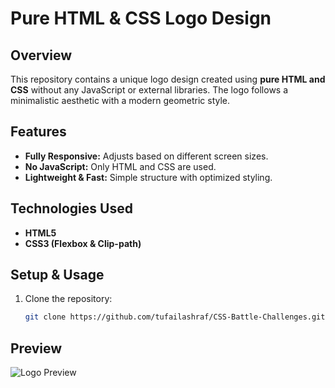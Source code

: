 # Pure HTML & CSS Logo Design

## Overview
This repository contains a unique logo design created using **pure HTML and CSS** without any JavaScript or external libraries. The logo follows a minimalistic aesthetic with a modern geometric style.


## Features
- **Fully Responsive:** Adjusts based on different screen sizes.
- **No JavaScript:** Only HTML and CSS are used.
- **Lightweight & Fast:** Simple structure with optimized styling.

## Technologies Used
- **HTML5**
- **CSS3 (Flexbox & Clip-path)**

## Setup & Usage
1. Clone the repository:
   ```sh
   git clone https://github.com/tufailashraf/CSS-Battle-Challenges.git

## Preview
![Logo Preview](<img src="preview.png" />)
